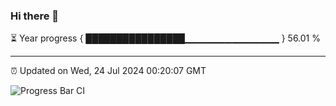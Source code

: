 ### Hi there 👋

⏳ Year progress { ████████████████▁▁▁▁▁▁▁▁▁▁▁▁▁▁ } 56.01 %

---

⏰ Updated on Wed, 24 Jul 2024 00:20:07 GMT

![Progress Bar CI](https://github.com/liununu/liununu/workflows/Progress%20Bar%20CI/badge.svg)
